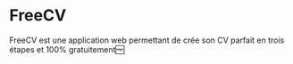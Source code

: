 # FreeCV
 FreeCV est une application web permettant de crée  son CV parfait en trois étapes et 100% gratuitement🆓 

